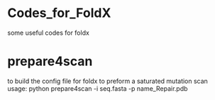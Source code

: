 # Codes_for_FoldX
some useful codes for foldx 
# prepare4scan
to build the config file for foldx to preform a saturated mutation scan  
usage: python prepare4scan -i seq.fasta -p name_Repair.pdb
